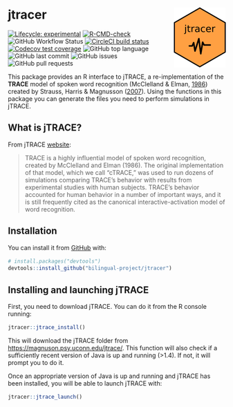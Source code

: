 
<!-- README.md is generated from README.Rmd. Please edit that file -->

# jtracer <img src='man/figures/logo.png' align="right" height="139" />

<!-- badges: start -->

[![Lifecycle:
experimental](https://img.shields.io/badge/lifecycle-experimental-orange.svg)](https://lifecycle.r-lib.org/articles/stages.html#experimental)
[![R-CMD-check](https://github.com/gongcastro/jtracer/workflows/R-CMD-check/badge.svg)](https://github.com/gongcastro/jtracer/actions)
![GitHub Workflow
Status](https://img.shields.io/github/workflow/status/gongcastro/jtracer/pkgdown)
[![CircleCI build
status](https://circleci.com/gh/gongcastro/jtracer.svg?style=svg)](https://circleci.com/gh/gongcastro/jtracer)
[![Codecov test
coverage](https://codecov.io/gh/gongcastro/jtracer/branch/master/graph/badge.svg)](https://codecov.io/gh/gongcastro/jtracer?branch=master)
![GitHub top
language](https://img.shields.io/github/languages/top/gongcastro/jtracer)
![GitHub last
commit](https://img.shields.io/github/last-commit/gongcastro/jtracer)
![GitHub
issues](https://img.shields.io/github/issues-raw/gongcastro/jtracer)
![GitHub pull
requests](https://img.shields.io/github/issues-pr/gongcastro/jtracer)
<!-- badges: end -->

This package provides an R interface to jTRACE, a re-implementation of
the **TRACE** model of spoken word recognition (McClelland & Elman,
[1986](https://www.sciencedirect.com/science/article/pii/0010028586900150))
created by Strauss, Harris & Magnusson
([2007](https://magnuson.psy.uconn.edu/jtrace/)). Using the functions in
this package you can generate the files you need to perform simulations
in jTRACE.

## What is jTRACE?

From jTRACE [website](https://magnuson.psy.uconn.edu/jtrace/):

> TRACE is a highly influential model of spoken word recognition,
> created by McClelland and Elman (1986). The original implementation of
> that model, which we call “cTRACE,” was used to run dozens of
> simulations comparing TRACE’s behavior with results from experimental
> studies with human subjects. TRACE’s behavior accounted for human
> behavior in a number of important ways, and it is still frequently
> cited as the canonical interactive-activation model of word
> recognition.

## Installation

You can install it from [GitHub](https://github.com/) with:

``` r
# install.packages("devtools")
devtools::install_github("bilingual-project/jtracer")
```

## Installing and launching jTRACE

First, you need to download jTRACE. You can do it from the R console
running:

``` r
jtracer::jtrace_install()
```

This will download the jTRACE folder from
<https://magnuson.psy.uconn.edu/jtrace/>. This function will also check
if a sufficiently recent version of Java is up and running (&gt;1.4). If
not, it will prompt you to do it.

Once an appropriate version of Java is up and running and jTRACE has
been installed, you will be able to launch jTRACE with:

``` r
jtracer::jtrace_launch()
```

